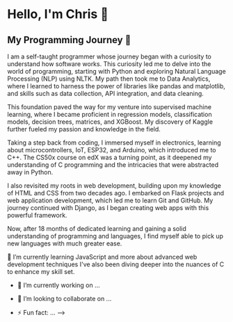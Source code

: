 # Hello, I'm Chris 👋

## My Programming Journey 🌟

I am a self-taught programmer whose journey began with a curiosity to understand how software works. This curiosity led me to delve into the world of programming, starting with Python and exploring Natural Language Processing (NLP) using NLTK. My path then took me to Data Analytics, where I learned to harness the power of libraries like pandas and matplotlib, and skills such as data collection, API integration, and data cleaning.

This foundation paved the way for my venture into supervised machine learning, where I became proficient in regression models, classification models, decision trees, matrices, and XGBoost. My discovery of Kaggle further fueled my passion and knowledge in the field.

Taking a step back from coding, I immersed myself in electronics, learning about microcontrollers, IoT, ESP32, and Arduino, which introduced me to C++. The CS50x course on edX was a turning point, as it deepened my understanding of C programming and the intricacies that were abstracted away in Python.

I also revisited my roots in web development, building upon my knowledge of HTML and CSS from two decades ago. I embarked on Flask projects and web application development, which led me to learn Git and GitHub. My journey continued with Django, as I began creating web apps with this powerful framework.

Now, after 18 months of dedicated learning and gaining a solid understanding of programming and languages, I find myself able to pick up new languages with much greater ease.

🌱 I’m currently learning JavaScript and more about advanced web development techniques I've also been diving deeper into the nuances of C to enhance my skill set.


  
- 🔭 I’m currently working on ...

- 👯 I’m looking to collaborate on ...

- ⚡ Fun fact: ...
-->
